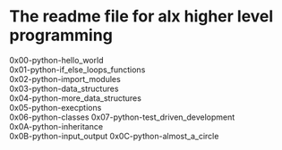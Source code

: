# The readme file for alx higher level programming

0x00-python-hello_world  
0x01-python-if_else_loops_functions  
0x02-python-import_modules  
0x03-python-data_structures  
0x04-python-more_data_structures  
0x05-python-execptions  
0x06-python-classes
0x07-python-test_driven_development  
0x0A-python-inheritance  
0x0B-python-input_output
0x0C-python-almost_a_circle
